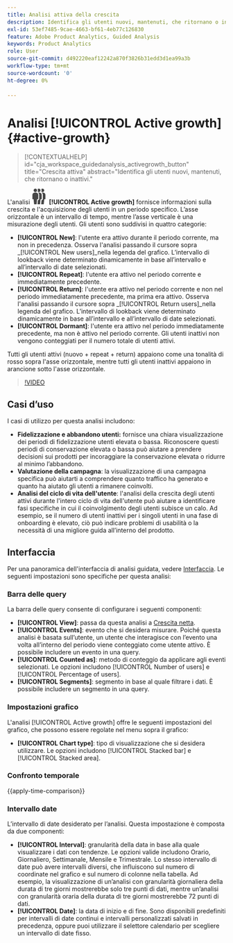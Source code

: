 ```yaml
---
title: Analisi attiva della crescita
description: Identifica gli utenti nuovi, mantenuti, che ritornano o inattivi.
exl-id: 53ef7485-9cae-4663-bf61-4eb77c126830
feature: Adobe Product Analytics, Guided Analysis
keywords: Product Analytics
role: User
source-git-commit: d492220eaf12242a870f3826b31edd3d1ea99a3b
workflow-type: tm+mt
source-wordcount: '0'
ht-degree: 0%

---
```


# Analisi [!UICONTROL Active growth] {#active-growth}

<!-- markdownlint-disable MD034 -->

>[!CONTEXTUALHELP]
>id="cja_workspace_guidedanalysis_activegrowth_button"
>title="Crescita attiva"
>abstract="Identifica gli utenti nuovi, mantenuti, che ritornano o inattivi."

<!-- markdownlint-enable MD034 -->


L&#39;analisi ![PeopleGroup](/help/assets/icons/PeopleGroup.svg) **[!UICONTROL Active growth]** fornisce informazioni sulla crescita e l&#39;acquisizione degli utenti in un periodo specifico. L’asse orizzontale è un intervallo di tempo, mentre l’asse verticale è una misurazione degli utenti. Gli utenti sono suddivisi in quattro categorie:

* **[!UICONTROL New]**: l&#39;utente era attivo durante il periodo corrente, ma non in precedenza. Osserva l&#39;analisi passando il cursore sopra _[!UICONTROL New users]_nella legenda del grafico. L’intervallo di lookback viene determinato dinamicamente in base all’intervallo e all’intervallo di date selezionati.
* **[!UICONTROL Repeat]**: l&#39;utente era attivo nel periodo corrente e immediatamente precedente.
* **[!UICONTROL Return]**: l&#39;utente era attivo nel periodo corrente e non nel periodo immediatamente precedente, ma prima era attivo. Osserva l&#39;analisi passando il cursore sopra _[!UICONTROL Return users]_nella legenda del grafico. L’intervallo di lookback viene determinato dinamicamente in base all’intervallo e all’intervallo di date selezionati.
* **[!UICONTROL Dormant]**: l&#39;utente era attivo nel periodo immediatamente precedente, ma non è attivo nel periodo corrente. Gli utenti inattivi non vengono conteggiati per il numero totale di utenti attivi.

Tutti gli utenti attivi (nuovo + repeat + return) appaiono come una tonalità di rosso sopra l&#39;asse orizzontale, mentre tutti gli utenti inattivi appaiono in arancione sotto l&#39;asse orizzontale.


>[!VIDEO](https://video.tv.adobe.com/v/3421667/?learn=on)

## Casi d’uso

I casi di utilizzo per questa analisi includono:

* **Fidelizzazione e abbandono utenti:** fornisce una chiara visualizzazione dei periodi di fidelizzazione utenti elevata o bassa. Riconoscere questi periodi di conservazione elevata o bassa può aiutare a prendere decisioni sui prodotti per incoraggiare la conservazione elevata o ridurre al minimo l’abbandono.
* **Valutazione della campagna**: la visualizzazione di una campagna specifica può aiutarti a comprendere quanto traffico ha generato e quanto ha aiutato gli utenti a rimanere coinvolti.
* **Analisi del ciclo di vita dell&#39;utente**: l&#39;analisi della crescita degli utenti attivi durante l&#39;intero ciclo di vita dell&#39;utente può aiutare a identificare fasi specifiche in cui il coinvolgimento degli utenti subisce un calo. Ad esempio, se il numero di utenti inattivi per i singoli utenti in una fase di onboarding è elevato, ciò può indicare problemi di usabilità o la necessità di una migliore guida all’interno del prodotto.

## Interfaccia

Per una panoramica dell&#39;interfaccia di analisi guidata, vedere [Interfaccia](../overview.md#interface). Le seguenti impostazioni sono specifiche per questa analisi:

### Barra delle query

La barra delle query consente di configurare i seguenti componenti:

* **[!UICONTROL View]**: passa da questa analisi a [Crescita netta](net-growth.md).
* **[!UICONTROL Events]**: evento che si desidera misurare. Poiché questa analisi è basata sull’utente, un utente che interagisce con l’evento una volta all’interno del periodo viene conteggiato come utente attivo. È possibile includere un evento in una query.
* **[!UICONTROL Counted as]**: metodo di conteggio da applicare agli eventi selezionati. Le opzioni includono [!UICONTROL Number of users] e [!UICONTROL Percentage of users].
* **[!UICONTROL Segments]**: segmento in base al quale filtrare i dati. È possibile includere un segmento in una query.

### Impostazioni grafico

L&#39;analisi [!UICONTROL Active growth] offre le seguenti impostazioni del grafico, che possono essere regolate nel menu sopra il grafico:

* **[!UICONTROL Chart type]**: tipo di visualizzazione che si desidera utilizzare. Le opzioni includono [!UICONTROL Stacked bar] e [!UICONTROL Stacked area].

### Confronto temporale

{{apply-time-comparison}}

### Intervallo date

L’intervallo di date desiderato per l’analisi. Questa impostazione è composta da due componenti:

* **[!UICONTROL Interval]**: granularità della data in base alla quale visualizzare i dati con tendenze. Le opzioni valide includono Orario, Giornaliero, Settimanale, Mensile e Trimestrale. Lo stesso intervallo di date può avere intervalli diversi, che influiscono sul numero di coordinate nel grafico e sul numero di colonne nella tabella. Ad esempio, la visualizzazione di un’analisi con granularità giornaliera della durata di tre giorni mostrerebbe solo tre punti di dati, mentre un’analisi con granularità oraria della durata di tre giorni mostrerebbe 72 punti di dati.
* **[!UICONTROL Date]**: la data di inizio e di fine. Sono disponibili predefiniti per intervalli di date continui e intervalli personalizzati salvati in precedenza, oppure puoi utilizzare il selettore calendario per scegliere un intervallo di date fisso.

<!--
## Example

See below for an example of the analysis.

![Active time compare](../assets/active-growth-compare.png)

-->
